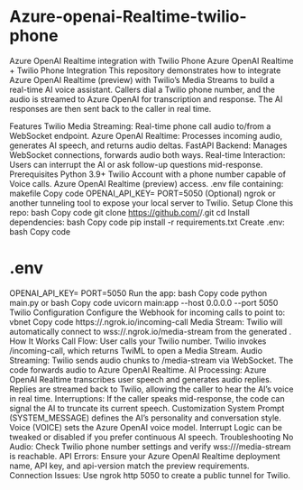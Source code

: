 # Azure-openai-Realtime-twilio-phone
Azure OpenAI Realtime integration with Twilio Phone
Azure OpenAI Realtime + Twilio Phone Integration
This repository demonstrates how to integrate Azure OpenAI Realtime (preview) with Twilio’s Media Streams to build a real-time AI voice assistant. Callers dial a Twilio phone number, and the audio is streamed to Azure OpenAI for transcription and response. The AI responses are then sent back to the caller in real time.

Features
Twilio Media Streaming: Real-time phone call audio to/from a WebSocket endpoint.
Azure OpenAI Realtime: Processes incoming audio, generates AI speech, and returns audio deltas.
FastAPI Backend: Manages WebSocket connections, forwards audio both ways.
Real-time Interaction: Users can interrupt the AI or ask follow-up questions mid-response.
Prerequisites
Python 3.9+
Twilio Account with a phone number capable of Voice calls.
Azure OpenAI Realtime (preview) access.
.env file containing:
makefile
Copy code
OPENAI_API_KEY=<Your Azure OpenAI API Key>
PORT=5050
(Optional) ngrok or another tunneling tool to expose your local server to Twilio.
Setup
Clone this repo:
bash
Copy code
git clone https://github.com/<your-username>/<your-repo>.git
cd <your-repo>
Install dependencies:
bash
Copy code
pip install -r requirements.txt
Create .env:
bash
Copy code
# .env
OPENAI_API_KEY=<Your Azure OpenAI key>
PORT=5050
Run the app:
bash
Copy code
python main.py
or
bash
Copy code
uvicorn main:app --host 0.0.0.0 --port 5050
Twilio Configuration
Configure the Webhook for incoming calls to point to:
vbnet
Copy code
https://<your-ngrok-id>.ngrok.io/incoming-call
Media Stream: Twilio will automatically connect to wss://<your-ngrok-id>.ngrok.io/media-stream from the generated <Connect><Stream>.
How It Works
Call Flow:
User calls your Twilio number.
Twilio invokes /incoming-call, which returns TwiML to open a Media Stream.
Audio Streaming:
Twilio sends audio chunks to /media-stream via WebSocket.
The code forwards audio to Azure OpenAI Realtime.
AI Processing:
Azure OpenAI Realtime transcribes user speech and generates audio replies.
Replies are streamed back to Twilio, allowing the caller to hear the AI’s voice in real time.
Interruptions:
If the caller speaks mid-response, the code can signal the AI to truncate its current speech.
Customization
System Prompt (SYSTEM_MESSAGE) defines the AI’s personality and conversation style.
Voice (VOICE) sets the Azure OpenAI voice model.
Interrupt Logic can be tweaked or disabled if you prefer continuous AI speech.
Troubleshooting
No Audio: Check Twilio phone number settings and verify wss://<domain>/media-stream is reachable.
API Errors: Ensure your Azure OpenAI Realtime deployment name, API key, and api-version match the preview requirements.
Connection Issues: Use ngrok http 5050 to create a public tunnel for Twilio.

